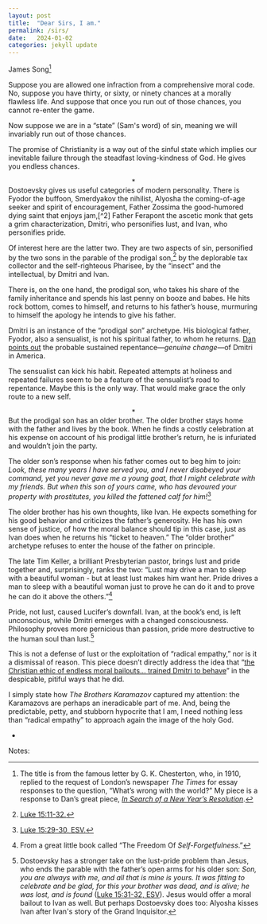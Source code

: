 ```yaml
---
layout: post
title:  "Dear Sirs, I am."
permalink: /sirs/
date:   2024-01-02
categories: jekyll update
---
```


James Song[^1]

Suppose you are allowed one infraction from a comprehensive moral code. No, suppose you have thirty, or sixty, or ninety chances at a morally flawless life. And suppose that once you run out of those chances, you cannot re-enter the game.

Now suppose we are in a “state” (Sam's word) of sin, meaning we will invariably run out of those chances.

The promise of Christianity is a way out of the sinful state which implies our inevitable failure through the steadfast loving-kindness of God. He gives you endless chances.
<center>&#42;</center>
Dostoevsky gives us useful categories of modern personality. There is Fyodor the buffoon, Smerdyakov the nihilist, Alyosha the coming-of-age seeker and spirit of encouragement, Father Zossima the good-humored dying saint that enjoys jam,[^2] Father Ferapont the ascetic monk that gets a grim characterization, Dmitri, who personifies lust, and Ivan, who personifies pride.

Of interest here are the latter two. They are two aspects of sin, personified by the two sons in the parable of the prodigal son,[^3] by the deplorable tax collector and the self-righteous Pharisee, by the “insect” and the intellectual, by Dmitri and Ivan. 

There is, on the one hand, the prodigal son, who takes his share of the family inheritance and spends his last penny on booze and babes. He hits rock bottom, comes to himself, and returns to his father’s house, murmuring to himself the apology he intends to give his father.

Dmitri is an instance of the “prodigal son” archetype. His biological father, Fyodor, also a sensualist, is not his spiritual father, to whom he returns. [Dan points out](https://www.stim.blog/finished/) the probable sustained repentance—*genuine change*—of Dmitri in America.

The sensualist can kick his habit. Repeated attempts at holiness and repeated failures seem to be a feature of the sensualist’s road to repentance. Maybe this is the only way. That would make grace the only route to a new self.
<center>&#42;</center>
But the prodigal son has an older brother. The older brother stays home with the father and lives by the book. When he finds a costly celebration at his expense on account of his prodigal little brother’s return, he is infuriated and wouldn’t join the party. 

The older son’s response when his father comes out to beg him to join: *Look, these many years I have served you, and I never disobeyed your command, yet you never gave me a young goat, that I might celebrate with my friends. But when this son of yours came, who has devoured your property with prostitutes, you killed the fattened calf for him!*[^4] 

The older brother has his own thoughts, like Ivan. He expects something for his good behavior and criticizes the father’s generosity. He has his own sense of justice, of how the moral balance should tip in this case, just as Ivan does when he returns his “ticket to heaven.” The “older brother” archetype refuses to enter the house of the father on principle. 

The late Tim Keller, a brilliant Presbyterian pastor, brings lust and pride together and, surprisingly, ranks the two: “Lust may drive a man to sleep with a beautiful woman - but at least lust makes him want her. Pride drives a man to sleep with a beautiful woman just to prove he can do it and to prove he can do it above the others.”[^5]

Pride, not lust, caused Lucifer’s downfall. Ivan, at the book’s end, is left unconscious, while Dmitri emerges with a changed consciousness. Philosophy proves more pernicious than passion, pride more destructive to the human soul than lust.[^6]

This is not a defense of lust or the exploitation of “radical empathy,” nor is it a dismissal of reason. This piece doesn’t directly address the idea that “[the Christian ethic of endless moral bailouts… trained Dmitri to behave](https://www.stim.blog/search/)” in the despicable, pitiful ways that he did. 

I simply state how *The Brothers Karamazov* captured my attention: the Karamazovs are perhaps an ineradicable part of me. And, being the predictable, petty, and stubborn hypocrite that I am, I need nothing less than “radical empathy” to approach again the image of the holy God.

-

Notes:

[^1]: The title is from the famous letter by G. K. Chesterton, who, in 1910, replied to the request of London’s newspaper *The Times* for essay responses to the question, “What’s wrong with the world?” My piece is a response to Dan’s great piece, [*In Search of a New Year’s Resolution*](https://www.stim.blog/search/). 

[^2]: Father Zossima shows Dostoevsky’s opposition to austere asceticism as the way to salvation as well as the idea that the Christian mission today is not within the arcane, isolated walls of monasteries but is in the world, engaged, beginning, perhaps, with communities of children.

[^3]: [Luke 15:11-32.](https://www.biblegateway.com/passage/?search=Luke%2015%3A11-32&version=ESV;KJV)

[^4]: [Luke 15:29-30, ESV.](https://www.biblegateway.com/passage/?search=Luke%2015%3A11-32&version=ESV;KJV)

[^5]: From a great little book called “The Freedom Of *Self-Forgetfulness*.”

[^6]: Dostoevsky has a stronger take on the lust-pride problem than Jesus, who ends the parable with the father’s open arms for his older son: *Son, you are always with me, and all that is mine is yours. It was fitting to celebrate and be glad, for this your brother was dead, and is alive; he was lost, and is found* ([Luke 15:31-32, ESV](https://www.biblegateway.com/passage/?search=Luke%2015%3A11-32&version=ESV;KJV)). Jesus would offer a moral bailout to Ivan as well. But perhaps Dostoevsky does too: Alyosha kisses Ivan after Ivan's story of the Grand Inquisitor. 


